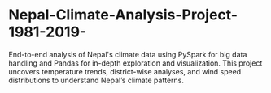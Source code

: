 # Nepal-Climate-Analysis-Project-1981-2019-
End-to-end analysis of Nepal's climate data using PySpark for big data handling and Pandas for in-depth exploration and visualization. This project uncovers temperature trends, district-wise analyses, and wind speed distributions to understand Nepal’s climate patterns.
